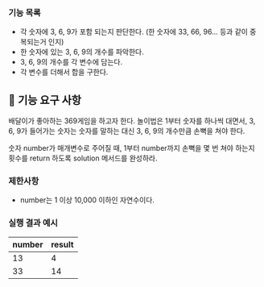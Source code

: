 ### 기능 목록

- 각 숫자에 3, 6, 9가 포함 되는지 판단한다. (한 숫자에 33, 66, 96... 등과 같이 중복되는거 인지)
- 한 숫자에 있는 3, 6, 9의 개수를 파악한다.
- 3, 6, 9의 개수를 각 변수에 담는다.
- 각 변수를 더해서 합을 구한다.

## 🚀 기능 요구 사항

배달이가 좋아하는 369게임을 하고자 한다. 놀이법은 1부터 숫자를 하나씩 대면서, 3, 6, 9가 들어가는 숫자는 숫자를 말하는 대신 3, 6, 9의 개수만큼 손뼉을 쳐야 한다.

숫자 number가 매개변수로 주어질 때, 1부터 number까지 손뼉을 몇 번 쳐야 하는지 횟수를 return 하도록 solution 메서드를 완성하라.

### 제한사항

- number는 1 이상 10,000 이하인 자연수이다.

### 실행 결과 예시

| number | result |
| ------ | ------ |
| 13     | 4      |
| 33     | 14     |
